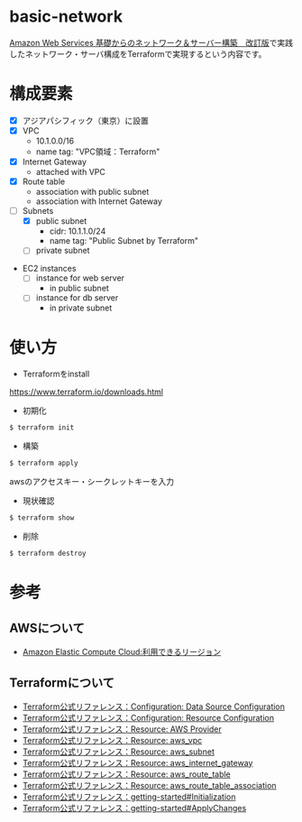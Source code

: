 # basic-network
[Amazon Web Services 基礎からのネットワーク＆サーバー構築　改訂版](https://www.nikkeibp.co.jp/atclpubmkt/book/17/261530/)で実践したネットワーク・サーバ構成をTerraformで実現するという内容です。

# 構成要素
- [x] アジアパシフィック（東京）に設置
- [x] VPC
  - 10.1.0.0/16
  - name tag: "VPC領域：Terraform"
- [x] Internet Gateway
  - attached with VPC
- [x] Route table
  - association with public subnet
  - association with Internet Gateway
- [ ] Subnets
  - [x] public subnet
    - cidr: 10.1.1.0/24
    - name tag: "Public Subnet by Terraform"
  - [ ] private subnet
- EC2 instances
  - [ ] instance for web server
    - in public subnet
  - [ ] instance for db server
    - in private subnet

# 使い方
- Terraformをinstall

https://www.terraform.io/downloads.html

- 初期化

```bash
$ terraform init
```
- 構築

```bash
$ terraform apply
```

awsのアクセスキー・シークレットキーを入力

- 現状確認

```bash
$ terraform show
```

- 削除

```bash
$ terraform destroy
```


# 参考
## AWSについて
- [Amazon Elastic Compute Cloud:利用できるリージョン](https://docs.aws.amazon.com/ja_jp/AWSEC2/latest/UserGuide/using-regions-availability-zones.html#concepts-available-regions)

## Terraformについて
- [Terraform公式リファレンス：Configuration: Data Source Configuration](https://www.terraform.io/docs/configuration/data-sources.html)
- [Terraform公式リファレンス：Configuration: Resource Configuration](https://www.terraform.io/docs/configuration/resources.html)
- [Terraform公式リファレンス：Resource: AWS Provider](https://www.terraform.io/docs/providers/aws/index.html)
- [Terraform公式リファレンス：Resource: aws_vpc](https://www.terraform.io/docs/providers/aws/r/vpc.html)
- [Terraform公式リファレンス：Resource: aws_subnet](https://www.terraform.io/docs/providers/aws/r/subnet.html)
- [Terraform公式リファレンス：Resource: aws_internet_gateway](https://www.terraform.io/docs/providers/aws/r/internet_gateway.html)
- [Terraform公式リファレンス：Resource: aws_route_table](https://www.terraform.io/docs/providers/aws/r/route_table.html)
- [Terraform公式リファレンス：Resource: aws_route_table_association](https://www.terraform.io/docs/providers/aws/r/route_table_association.html)
- [Terraform公式リファレンス：getting-started#Initialization](https://www.terraform.io/intro/getting-started/build.html#initialization)
- [Terraform公式リファレンス：getting-started#ApplyChanges](https://www.terraform.io/intro/getting-started/build.html#apply-changes)
